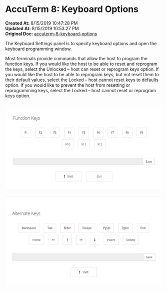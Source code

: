 # AccuTerm 8: Keyboard Options

**Created At:** 8/15/2019 10:47:28 PM  
**Updated At:** 8/15/2019 10:53:27 PM  
**Original Doc:** [accuterm-8-keyboard-options](https://docs.zumasys.com/accuterm/accuterm-8-keyboard-options)  


The Keyboard Settings panel is to specify keyboard options and open the keyboard programming window.

Most terminals provide commands that allow the host to program the function keys. If you would like the host to be able to reset and reprogram the keys, select the Unlocked – host can reset or reprogram keys option. If you would like the host to be able to reprogram keys, but not reset them to their default values, select the Locked – host cannot reset keys to defaults option. If you would like to prevent the host from resetting or reprogramming keys, select the Locked – host cannot reset or reprogram keys option.

## 


![](./1565909443377-1565909443377.png)

![](./1565909574688-1565909574688.png)


